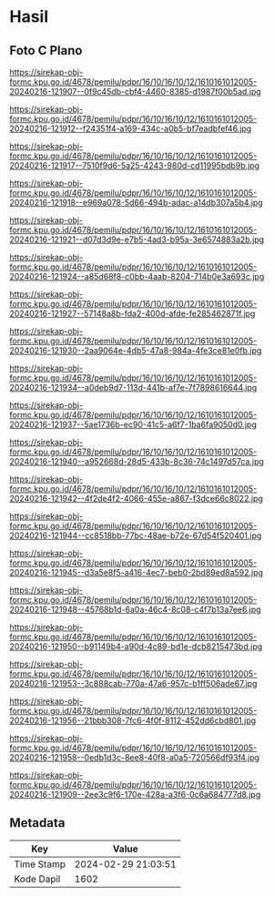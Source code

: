# Hasil

## Foto C Plano

https://sirekap-obj-formc.kpu.go.id/4678/pemilu/pdpr/16/10/16/10/12/1610161012005-20240216-121907--0f9c45db-cbf4-4460-8385-d1987f00b5ad.jpg

https://sirekap-obj-formc.kpu.go.id/4678/pemilu/pdpr/16/10/16/10/12/1610161012005-20240216-121912--f24351f4-a169-434c-a0b5-bf7eadbfef46.jpg

https://sirekap-obj-formc.kpu.go.id/4678/pemilu/pdpr/16/10/16/10/12/1610161012005-20240216-121917--7510f9d6-5a25-4243-980d-cd11995bdb9b.jpg

https://sirekap-obj-formc.kpu.go.id/4678/pemilu/pdpr/16/10/16/10/12/1610161012005-20240216-121918--e969a078-5d66-494b-adac-a14db307a5b4.jpg

https://sirekap-obj-formc.kpu.go.id/4678/pemilu/pdpr/16/10/16/10/12/1610161012005-20240216-121921--d07d3d9e-e7b5-4ad3-b95a-3e6574883a2b.jpg

https://sirekap-obj-formc.kpu.go.id/4678/pemilu/pdpr/16/10/16/10/12/1610161012005-20240216-121924--a85d68f8-c0bb-4aab-8204-714b0e3a693c.jpg

https://sirekap-obj-formc.kpu.go.id/4678/pemilu/pdpr/16/10/16/10/12/1610161012005-20240216-121927--57148a8b-fda2-400d-afde-fe285462871f.jpg

https://sirekap-obj-formc.kpu.go.id/4678/pemilu/pdpr/16/10/16/10/12/1610161012005-20240216-121930--2aa9064e-4db5-47a8-984a-4fe3ce81e0fb.jpg

https://sirekap-obj-formc.kpu.go.id/4678/pemilu/pdpr/16/10/16/10/12/1610161012005-20240216-121934--a0deb9d7-113d-441b-af7e-7f7898616644.jpg

https://sirekap-obj-formc.kpu.go.id/4678/pemilu/pdpr/16/10/16/10/12/1610161012005-20240216-121937--5ae1736b-ec90-41c5-a6f7-1ba6fa9050d0.jpg

https://sirekap-obj-formc.kpu.go.id/4678/pemilu/pdpr/16/10/16/10/12/1610161012005-20240216-121940--a952668d-28d5-433b-8c36-74c1497d57ca.jpg

https://sirekap-obj-formc.kpu.go.id/4678/pemilu/pdpr/16/10/16/10/12/1610161012005-20240216-121942--4f2de4f2-4066-455e-a867-f3dce66c8022.jpg

https://sirekap-obj-formc.kpu.go.id/4678/pemilu/pdpr/16/10/16/10/12/1610161012005-20240216-121944--cc8518bb-77bc-48ae-b72e-67d54f520401.jpg

https://sirekap-obj-formc.kpu.go.id/4678/pemilu/pdpr/16/10/16/10/12/1610161012005-20240216-121945--d3a5e8f5-a416-4ec7-beb0-2bd89ed8a592.jpg

https://sirekap-obj-formc.kpu.go.id/4678/pemilu/pdpr/16/10/16/10/12/1610161012005-20240216-121948--45768b1d-6a0a-46c4-8c08-c4f7b13a7ee6.jpg

https://sirekap-obj-formc.kpu.go.id/4678/pemilu/pdpr/16/10/16/10/12/1610161012005-20240216-121950--b91149b4-a90d-4c89-bd1e-dcb8215473bd.jpg

https://sirekap-obj-formc.kpu.go.id/4678/pemilu/pdpr/16/10/16/10/12/1610161012005-20240216-121953--3c888cab-770a-47a6-957c-b1ff506ade67.jpg

https://sirekap-obj-formc.kpu.go.id/4678/pemilu/pdpr/16/10/16/10/12/1610161012005-20240216-121956--21bbb308-7fc6-4f0f-8112-452dd6cbd801.jpg

https://sirekap-obj-formc.kpu.go.id/4678/pemilu/pdpr/16/10/16/10/12/1610161012005-20240216-121958--0edb1d3c-8ee8-40f8-a0a5-720566df93f4.jpg

https://sirekap-obj-formc.kpu.go.id/4678/pemilu/pdpr/16/10/16/10/12/1610161012005-20240216-121909--2ee3c9f6-170e-428a-a3f6-0c6a684777d8.jpg


## Metadata

| Key        | Value               |
| ---------- | ------------------- |
| Time Stamp | 2024-02-29 21:03:51 |
| Kode Dapil | 1602                |



